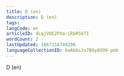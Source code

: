 ```yaml
---
title: D (en)
description: D (en)
tags: 
langCode: en
articleID: dLqjVOE2PXa-LRbRSbTI
wordCount: 2
lastUpdated: 1667216749296
languageCollectionID: bwAb6s3s7B9y8U99-pmb
---
```


D (en)
